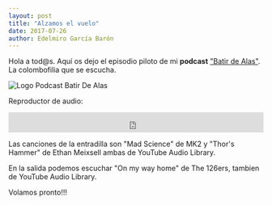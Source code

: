 ```yaml
---
layout: post
title: "Alzamos el vuelo"
date: 2017-07-26
author: Edelmiro García Barón
---
```

Hola a tod@s. Aquí os dejo el episodio piloto de mi **podcast** <a href="https://batirdealas.github.io">"Batir de Alas"</a>.
La colombofilia que se escucha.

<img src="https://batirdealas.github.io/images/Header.jpg" alt="Logo Podcast Batir De Alas" style="max-width:100%;width:auto;height:auto;">

Reproductor de audio:
<p><iframe src="https://archive.org/embed/BdA00000EpisodioPiloto" width="100%" height="40" frameborder="0" allowfullscreen="allowfullscreen"></iframe></p>
Las canciones de la entradilla son "Mad Science" de MK2 y "Thor's Hammer" de Ethan Meixsell ambas de YouTube Audio Library.

En la salida podemos escuchar "On my way home" de The 126ers, tambien de YouTube Audio Library.

Volamos pronto!!!
